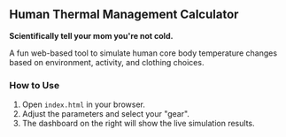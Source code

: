 ## Human Thermal Management Calculator

**Scientifically tell your mom you're not cold.**

A fun web-based tool to simulate human core body temperature changes based on environment, activity, and clothing choices.

### How to Use

1.  Open `index.html` in your browser.
2.  Adjust the parameters and select your "gear".
3.  The dashboard on the right will show the live simulation results.


